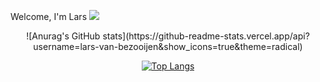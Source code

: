 Welcome, I'm Lars
<a href="https://www.linkedin.com/in/lars-van-bezooijen-996040252/">
  <img src="https://img.shields.io/badge/LinkedIn-blue?logo=linkedin&logoColor=white&style=for-the-badge">
</a>
<div align="center">
  ![Anurag's GitHub stats](https://github-readme-stats.vercel.app/api?username=lars-van-bezooijen&show_icons=true&theme=radical)

  [![Top Langs](https://github-readme-stats.vercel.app/api/top-langs/?username=Lars-van-Bezooijen)](https://github.com/Lars-van-Bezooijen/Lars-van-Bezooijen)
  
</div>


